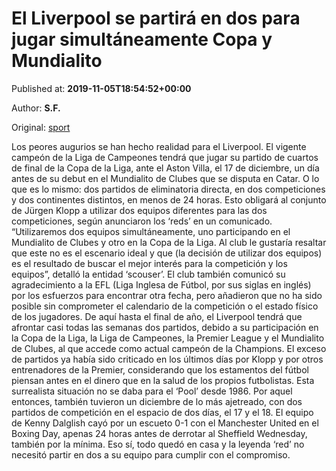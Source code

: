 
# El Liverpool se partirá en dos para jugar simultáneamente Copa y Mundialito

Published at: **2019-11-05T18:54:52+00:00**

Author: **S.F.**

Original: [sport](https://www.sport.es/es/noticias/futbol-internacional/liverpool-partira-dos-para-jugar-simultaneamente-copa-mundialito-7715807)

Los peores augurios se han hecho realidad para el Liverpool. El vigente campeón de la Liga de Campeones tendrá que jugar su partido de cuartos de final de la Copa de la Liga, ante el Aston Villa, el 17 de diciembre, un día antes de su debut en el Mundialito de Clubes que se disputa en Catar. O lo que es lo mismo: dos partidos de eliminatoria directa, en dos competiciones y dos continentes distintos, en menos de 24 horas.
Esto obligará al conjunto de Jürgen Klopp a utilizar dos equipos diferentes para las dos competiciones, según anunciaron los ‘reds’ en un comunicado. “Utilizaremos dos equipos simultáneamente, uno participando en el Mundialito de Clubes y otro en la Copa de la Liga. Al club le gustaría resaltar que este no es el escenario ideal y que (la decisión de utilizar dos equipos) es el resultado de buscar el mejor interés para la competición y los equipos&rdquor;, detalló la entidad ‘scouser’.
El club también comunicó su agradecimiento a la EFL (Liga Inglesa de Fútbol, por sus siglas en inglés) por los esfuerzos para encontrar otra fecha, pero añadieron que no ha sido posible sin comprometer el calendario de la competición o el estado físico de los jugadores.
De aquí hasta el final de año, el Liverpool tendrá que afrontar casi todas las semanas dos partidos, debido a su participación en la Copa de la Liga, la Liga de Campeones, la Premier League y el Mundialito de Clubes, al que accede como actual campeón de la Champions.
El exceso de partidos ya había sido criticado en los últimos días por Klopp y por otros entrenadores de la Premier, considerando que los estamentos del fútbol piensan antes en el dinero que en la salud de los propios futbolistas.
Esta surrealista situación no se daba para el ‘Pool’ desde 1986. Por aquel entonces, también tuvieron un diciembre de lo más ajetreado, con dos partidos de competición en el espacio de dos días, el 17 y el 18. El equipo de Kenny Dalglish cayó por un escueto 0-1 con el Manchester United en el Boxing Day, apenas 24 horas antes de derrotar al Sheffield Wednesday, también por la mínima. Eso sí, todo quedó en casa y la leyenda ‘red’ no necesitó partir en dos a su equipo para cumplir con el compromiso.
